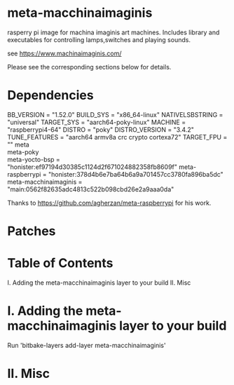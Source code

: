 # meta-macchinaimaginis
rasperry pi image for machina imaginis art machines.
Includes library and executables for controlling lamps,switches and playing sounds.



see https://www.machinaimaginis.com/

Please see the corresponding sections below for details.

Dependencies
============

BB_VERSION           = "1.52.0"
BUILD_SYS            = "x86_64-linux"
NATIVELSBSTRING      = "universal"
TARGET_SYS           = "aarch64-poky-linux"
MACHINE              = "raspberrypi4-64"
DISTRO               = "poky"
DISTRO_VERSION       = "3.4.2"
TUNE_FEATURES        = "aarch64 armv8a crc crypto cortexa72"
TARGET_FPU           = ""
meta                 
meta-poky            
meta-yocto-bsp       = "honister:ef97194d30385c1124d2f671024882358fb8609f"
meta-raspberrypi     = "honister:378d4b6e7ba64b6a9a701457cc3780fa896ba5dc"
meta-macchinaimaginis = "main:0562f82635adc4813c522b098cbd26e2a9aaa0da"

Thanks to <https://github.com/agherzan/meta-raspberrypi> for his work.
  
Patches
=======

Table of Contents
=================

  I. Adding the meta-macchinaimaginis layer to your build
 II. Misc


I. Adding the meta-macchinaimaginis layer to your build
=================================================

Run 'bitbake-layers add-layer meta-macchinaimaginis'

II. Misc
========

